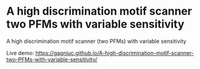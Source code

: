 # A high discrimination motif scanner two PFMs with variable sensitivity
A high discrimination motif scanner (two PFMs) with variable sensitivity

Live demo: https://gagniuc.github.io/A-high-discrimination-motif-scanner-two-PFMs-with-variable-sensitivity/

